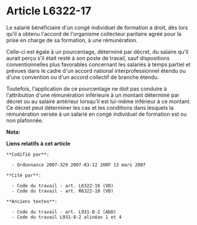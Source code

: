 # Article L6322-17

Le salarié bénéficiaire d'un congé individuel de formation a droit, dès lors qu'il a obtenu l'accord de l'organisme
collecteur paritaire agréé pour la prise en charge de sa formation, à une rémunération.

Celle-ci est égale à un pourcentage, déterminé par décret, du salaire qu'il aurait perçu s'il était resté à son poste de
travail, sauf dispositions conventionnelles plus favorables concernant les salariés à temps partiel et prévues dans le cadre
d'un accord national interprofessionnel étendu ou d'une convention ou d'un accord collectif de branche étendu.

Toutefois, l'application de ce pourcentage ne doit pas conduire à l'attribution d'une rémunération inférieure à un montant
déterminé par décret ou au salaire antérieur lorsqu'il est lui-même inférieur à ce montant. Ce décret peut déterminer les cas
et les conditions dans lesquels la rémunération versée à un salarié en congé individuel de formation est ou non plafonnée.

**Nota:**



**Liens relatifs à cet article**

	**Codifié par**:

	  - Ordonnance 2007-329 2007-03-12 JORF 13 mars 2007

	**Cité par**:

	  - Code du travail - art. L6322-16 (VD)
	  - Code du travail - art. R6322-10 (VD)

	**Anciens textes**:

	  - Code du travail - art. L931-8-2 (AbD)
	  - Code du travail L931-8-2 alinéas 1 et 4

